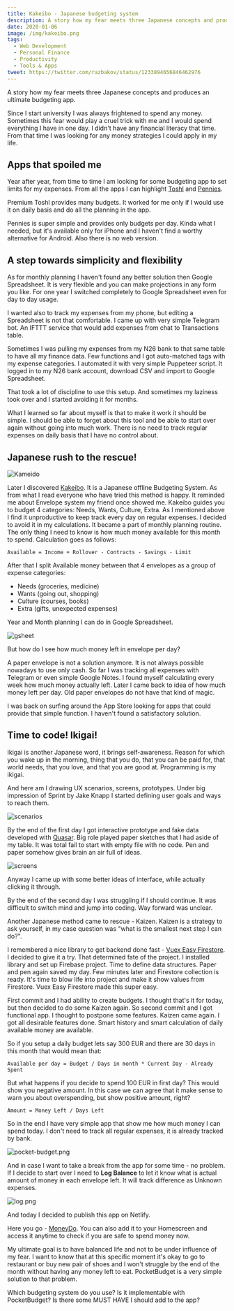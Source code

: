 ```yaml
---
title: Kakeibo - Japanese budgeting system
description: A story how my fear meets three Japanese concepts and produces an ultimate budgeting app
date: 2020-01-06
image: /img/kakeibo.png
tags:
  - Web Development
  - Personal Finance
  - Productivity
  - Tools & Apps
tweet: https://twitter.com/razbakov/status/1233894656846462976
---
```


A story how my fear meets three Japanese concepts and produces an ultimate budgeting app.

Since I start university I was always frightened to spend any money. Sometimes this fear would play a cruel trick with me and I would spend everything I have in one day. I didn't have any financial literacy that time. From that time I was looking for any money strategies I could apply in my life.

## Apps that spoiled me

Year after year, from time to time I am looking for some budgeting app to set limits for my expenses. From all the apps I can highlight [Toshl](https://toshl.com/) and [Pennies](https://www.getpennies.com/).

Premium Toshl provides many budgets. It worked for me only if I would use it on daily basis and do all the planning in the app.

Pennies is super simple and provides only budgets per day. Kinda what I needed, but it's available only for iPhone and I haven't find a worthy alternative for Android. Also there is no web version.

## A step towards simplicity and flexibility

As for monthly planning I haven't found any better solution then Google Spreadsheet. It is very flexible and you can make projections in any form you like. For one year I switched completely to Google Spreadsheet even for day to day usage.

I wanted also to track my expenses from my phone, but editing a Spreadsheet is not that comfortable. I came up with very simple Telegram bot. An IFTTT service that would add expenses from chat to Transactions table.

Sometimes I was pulling my expenses from my N26 bank to that same table to have all my finance data. Few functions and I got auto-matched tags with my expense categories. I automated it with very simple Puppeteer script. It logged in to my N26 bank account, download CSV and import to Google Spreadsheet.

That took a lot of discipline to use this setup. And sometimes my laziness took over and I started avoiding it for months.

What I learned so far about myself is that to make it work it should be simple. I should be able to forget about this tool and be able to start over again without going into much work. There is no need to track regular expenses on daily basis that I have no control about.

## Japanese rush to the rescue!

![Kameido](https://thepracticaldev.s3.amazonaws.com/i/oc0y2hxt9ia541nfn2o4.jpg)

Later I discovered [Kakeibo](https://www.credit.com/personal-finance/kakeibo/). It is a Japanese offline Budgeting System. As from what I read everyone who have tried this method is happy. It reminded me about Envelope system my friend once showed me. Kakeibo guides you to budget 4 categories: Needs, Wants, Culture, Extra. As I mentioned above I find it unproductive to keep track every day on regular expenses. I decided to avoid it in my calculations. It became a part of monthly planning routine. The only thing I need to know is how much money available for this month to spend. Calculation goes as follows:

    Available = Income + Rollover - Contracts - Savings - Limit

After that I split Available money between that 4 envelopes as a group of expense categories:

- Needs (groceries, medicine)
- Wants (going out, shopping)
- Culture (courses, books)
- Extra (gifts, unexpected expenses)

Year and Month planning I can do in Google Spreadsheet.

![gsheet](https://thepracticaldev.s3.amazonaws.com/i/8qvppzlvwcsqtkpz1qd9.png)

But how do I see how much money left in envelope per day?

A paper envelope is not a solution anymore. It is not always possible nowadays to use only cash. So far I was tracking all expenses with Telegram or even simple Google Notes. I found myself calculating every week how much money actually left. Later I came back to idea of how much money left per day. Old paper envelopes do not have that kind of magic.

I was back on surfing around the App Store looking for apps that could provide that simple function. I haven't found a satisfactory solution.

## Time to code! Ikigai!

Ikigai is another Japanese word, it brings self-awareness. Reason for which you wake up in the morning, thing that you do, that you can be paid for, that world needs, that you love, and that you are good at. Programming is my ikigai.

And here am I drawing UX scenarios, screens, prototypes. Under big impression of Sprint by Jake Knapp I started defining user goals and ways to reach them.

![scenarios](https://thepracticaldev.s3.amazonaws.com/i/kmvbczaqu1ukh4dvt26b.jpeg)

By the end of the first day I got interactive prototype and fake data developed with [Quasar](https://quasar.dev/). Big role played paper sketches that I had aside of my table. It was total fail to start with empty file with no code. Pen and paper somehow gives brain an air full of ideas.

![screens](https://thepracticaldev.s3.amazonaws.com/i/mg8ki335jv4vat69a4nl.jpeg)

Anyway I came up with some better ideas of interface, while actually clicking it through.

By the end of the second day I was struggling if I should continue. It was difficult to switch mind and jump into coding. Way forward was unclear.

Another Japanese method came to rescue - Kaizen. Kaizen is a strategy to ask yourself, in my case question was "what is the smallest next step I can do?".

I remembered a nice library to get backend done fast - [Vuex Easy Firestore](https://mesqueeb.github.io/vuex-easy-firestore/). I decided to give it a try. That determined fate of the project. I installed library and set up Firebase project. Time to define data structures. Paper and pen again saved my day. Few minutes later and Firestore collection is ready. It's time to blow life into project and make it show values from Firestore. Vuex Easy Firestore made this super easy.

First commit and I had ability to create budgets. I thought that's it for today, but then decided to do some Kaizen again. So second commit and I got functional app. I thought to postpone some features. Kaizen came again. I got all desirable features done. Smart history and smart calculation of daily available money are available.

So if you setup a daily budget lets say 300 EUR and there are 30 days in this month that would mean that:

    Available per day = Budget / Days in month * Current Day - Already Spent

But what happens if you decide to spend 100 EUR in first day? This would show you negative amount. In this case we can agree that it make sense to warn you about overspending, but show positive amount, right?

    Amount = Money Left / Days Left

So in the end I have very simple app that show me how much money I can spend today. I don't need to track all regular expenses, it is already tracked by bank.

![pocket-budget.png](https://thepracticaldev.s3.amazonaws.com/i/10gh4doy9fizjtui7u5t.png)

And in case I want to take a break from the app for some time - no problem. If I decide to start over I need to **Log Balance** to let it know what is actual amount of money in each envelope left. It will track difference as Unknown expenses.

![log.png](https://thepracticaldev.s3.amazonaws.com/i/9a06znwgbawdrrgj7fvb.png)

And today I decided to publish this app on Netlify.

Here you go - [MoneyDo](http://bit.ly/2twa6kG). You can also add it to your Homescreen and access it anytime to check if you are safe to spend money now.

My ultimate goal is to have balanced life and not to be under influence of my fear. I want to know that at this specific moment it's okay to go to restaurant or buy new pair of shoes and I won't struggle by the end of the month without having any money left to eat. PocketBudget is a very simple solution to that problem.

Which budgeting system do you use? Is it implementable with PocketBudget? Is there some MUST HAVE I should add to the app?
